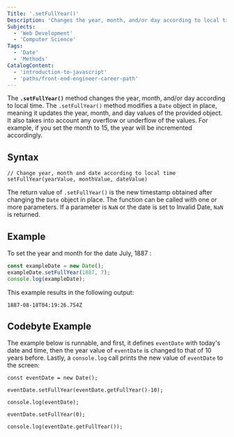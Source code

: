 ```yaml
---
Title: '.setFullYear()'
Description: 'Changes the year, month, and/or day according to local time.'
Subjects:
  - 'Web Development'
  - 'Computer Science'
Tags:
  - 'Date'
  - 'Methods'
CatalogContent:
  - 'introduction-to-javascript'
  - 'paths/front-end-engineer-career-path'
---
```


The **`.setFullYear()`** method changes the year, month, and/or day according to local time. The `.setFullYear()` method modifies a `Date` object in place, meaning it updates the year, month, and day values of the provided object. It also takes into account any overflow or underflow of the values. For example, if you set the month to 15, the year will be incremented accordingly.

## Syntax

```pseudo
// Change year, month and date according to local time
setFullYear(yearValue, monthValue, dateValue)
```

The return value of `.setFullYear()` is the new timestamp obtained after changing the `Date` object in place. The function can be called with one or more parameters. If a parameter is `NaN` or the date is set to Invalid Date, `NaN` is returned.

## Example

To set the year and month for the date July, 1887 :

```js
const exampleDate = new Date();
exampleDate.setFullYear(1887, 7);
console.log(exampleDate);
```

This example results in the following output:

```shell
1887-08-18T04:19:26.754Z
```

## Codebyte Example

The example below is runnable, and first, it defines `eventDate` with today's date and time, then the year value of `eventDate` is changed to that of 10 years before. Lastly, a `console.log` call prints the new value of `eventDate` to the screen:

```codebyte/javascript
const eventDate = new Date();

eventDate.setFullYear(eventDate.getFullYear()-10);

console.log(eventDate);

eventDate.setFullYear(0);

console.log(eventDate.getFullYear());
```
